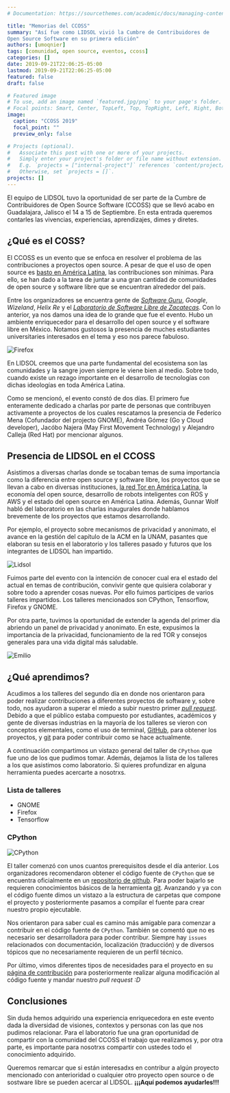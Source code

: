 ```yaml
---
# Documentation: https://sourcethemes.com/academic/docs/managing-content/

title: "Memorias del CCOSS"
summary: "Así fue como LIDSOL vivió la Cumbre de Contribuidores de 
Open Source Software en su primera edición"
authors: [umoqnier]
tags: [comunidad, open source, eventos, ccoss]
categories: []
date: 2019-09-21T22:06:25-05:00
lastmod: 2019-09-21T22:06:25-05:00
featured: false
draft: false

# Featured image
# To use, add an image named `featured.jpg/png` to your page's folder.
# Focal points: Smart, Center, TopLeft, Top, TopRight, Left, Right, BottomLeft, Bottom, BottomRight.
image:
  caption: "CCOSS 2019"
  focal_point: ""
  preview_only: false

# Projects (optional).
#   Associate this post with one or more of your projects.
#   Simply enter your project's folder or file name without extension.
#   E.g. `projects = ["internal-project"]` references `content/project/deep-learning/index.md`.
#   Otherwise, set `projects = []`.
projects: []
---
```


El equipo de LIDSOL tuvo la oportunidad de ser parte de la Cumbre de
Contribuidores de Open Source Software (CCOSS) que se llevó acabo en
Guadalajara, Jalisco el 14 a 15 de Septiembre. En esta entrada
queremos contarles las vivencias, experiencias, aprendizajes, dimes y diretes.

## ¿Qué es el COSS? 

El CCOSS es un evento que se enfoca en resolver el problema de las 
contribuciones a proyectos open source. A pesar de que el uso de open source es
[basto en América
Latina](https://hipertextual.com/2015/04/politicas-de-software-libre-en-latinoamerica),
las contribuciones son mínimas. Para ello, se han dado a la tarea de juntar
a una gran cantidad de comunidades de open source y
software libre que se encuentran alrededor del país.

Entre los organizadores se encuentra gente de *[Software
Guru](https://sg.com.mx/)*, *Google*,
*Wizeland*, *Helix Re* y el *[Laboratorio de Software Libre de
Zacatecas](https://cozcyt.gob.mx/labsol/)*. Con lo anterior, ya nos damos una
idea de lo grande que fue el evento. Hubo un
ambiente enriquecedor para el desarrollo del open source y el software libre
en México. Notamos gustosos la presencia de muches estudiantes universitaries
interesados en el tema y eso nos parece fabuloso.

![Firefox](firefox.jpg)

En LIDSOL creemos que una parte fundamental del ecosistema son las
comunidades y la sangre joven siempre le viene bien al medio. Sobre todo,
cuando existe un rezago importante en el desarrollo de tecnologías con dichas
ideologías en toda América Latina.

Como se mencionó, el evento constó de dos días. El primero fue enteramente
dedicado a charlas por parte de personas que contribuyen activamente a 
proyectos de los cuales rescatamos la presencia de Federíco Mena (Cofundador
del projecto GNOME), Andréa Gómez (Go y Cloud developer), Jacóbo Najera (May
First Movement Technology) y Alejandro Calleja (Red Hat) por mencionar algunos.

## Presencia de LIDSOL en el CCOSS

Asistimos a diversas charlas donde se tocaban temas de suma importancia como
la diferencia entre open source y software libre, los proyectos que se llevan
a cabo en diversas instituciones, [la red Tor en América
Latina](https://www.youtube.com/watch?v=EHp-BNL7UnE), la economía del open
source, desarrollo de robots inteligentes con ROS y AWS y
el estado del open source en América Latína. Además, Gunnar Wolf habló del
laboratorio en las charlas inaugurales donde hablamos brevemente de los
proyectos que estamos desarrollando. 

Por ejemplo, el proyecto sobre mecanismos de privacidad y anonimato, el avance
en la gestión del capítulo de la ACM en la UNAM, pasantes que elaboran su tesis
en el laboratorio y los talleres pasado y futuros que los integrantes de LIDSOL
han impartido.

![Lidsol](lidsol-ccoss.jpg)

Fuimos parte del evento con la intención de conocer cual era el estado del
actual en temas de contribución, convivir gente que quisiera colaborar
y sobre todo a aprender cosas nuevas. Por ello fuimos participes de varios
talleres impartidos. Los talleres mencionados son CPython, Tensorflow, Firefox
y GNOME.

Por otra parte, tuvimos la oportunidad de extender la agenda del primer día
abriendo un panel de privacidad y anonimato. En este, expusimos la importancia
de la privacidad, funcionamiento de la red TOR y consejos generales para una
vida digital más saludable. 

![Emilio](lidsol-1.jpg)

## ¿Qué aprendimos?

Acudimos a los talleres del segundo día en donde nos orientaron para poder
realizar contribuciones a diferentes proyectos de software y, sobre todo, nos
ayudaron a superar el miedo a subir nuestro primer
*[pull request](https://help.github.com/en/articles/about-pull-requests)*.
Debido a que el público estaba compuesto por estudiantes, académicos y gente de
diversas industrias en la mayoría de los talleres se vieron con conceptos
elementales, como el uso de terminal, [GitHub](https://github.com/), para
obtener los proyectos, y [git](https://git-scm.com/) para poder contribuir como
se hace actualmente.

A continuación compartimos un vistazo general del taller de `CPython` que fue
uno de los que pudimos tomar. Además, dejamos la lista de los talleres a los
que asistimos como laboratorio. Si quieres profundizar en alguna herramienta
puedes acercarte a nosotrxs.

### Lista de talleres

* GNOME
* Firefox
* Tensorflow


### CPython

![CPython](cpython.png)

El taller comenzó con unos cuantos prerequisitos desde el día anterior. Los
organizadores recomendaron obtener el código fuente de `CPython` que se
encuentra oficialmente en un
[repositorio de github](https://github.com/python/cpython). Para poder bajarlo
se requieren conocimientos básicos de la herramienta
[git](https://git-scm.com/). Avanzando y ya con el código fuente dimos
un vistazo a la estructura de carpetas que compone el proyecto y posteriormente
pasamos a compilar el fuente para crear nuestro propio ejecutable. 

Nos orientaron para saber cual es camino más amigable para comenzar a
contribuir en el código fuente de `CPython`. También se comentó que no es necesario
ser desarrolladora para poder contribur. Siempre hay `issues` relacionados con
documentación, localización (traducción) y de diversos tópicos que no necesariamente
requieren de un perfil técnico.

Por último, vimos diferentes tipos de necesidades para el proyecto en su [página
de contribución](https://bugs.python.org/) para posteriormente realizar alguna
modificación al código fuente y mandar nuestro *pull request :D*


## Conclusiones

Sin duda hemos adquirido una experiencia enriquecedora en este evento dada la
diversidad de visiones, contextos y personas con las que nos pudimos relacionar. 
Para el laboratorio fue una gran oportunidad de compartir con la comunidad del
CCOSS el trabajo que realizamos y, por otra parte, es importante para nosotrxs
compartir con ustedes todo el conocimiento adquirido.

Queremos remarcar que si están interesadxs en contribur a algún proyecto
mencionado con anterioridad o cualquier otro proyecto open source o de sostware
libre se pueden acercar al LIDSOL. **¡¡¡Aquí podemos ayudarles!!!**
